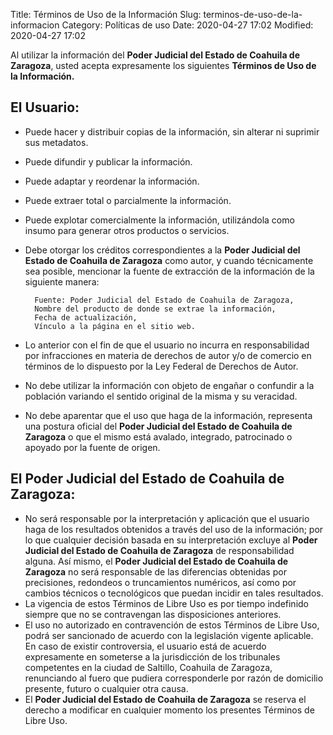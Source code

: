 Title: Términos de Uso de la Información
Slug: terminos-de-uso-de-la-informacion
Category: Políticas de uso
Date: 2020-04-27 17:02
Modified: 2020-04-27 17:02

Al utilizar la información del **Poder Judicial del Estado de Coahuila de Zaragoza**, usted acepta expresamente los siguientes **Términos de Uso de la Información.**

## El Usuario:

- Puede hacer y distribuir copias de la información, sin alterar ni suprimir sus metadatos.
- Puede difundir y publicar la información.
- Puede adaptar y reordenar la información.
- Puede extraer total o parcialmente la información.
- Puede explotar comercialmente la información, utilizándola como insumo para generar otros productos o servicios.
- Debe otorgar los créditos correspondientes a la **Poder Judicial del Estado de Coahuila de Zaragoza** como autor, y cuando técnicamente sea posible, mencionar la fuente de extracción de la información de la siguiente manera:

        Fuente: Poder Judicial del Estado de Coahuila de Zaragoza,
        Nombre del producto de donde se extrae la información,
        Fecha de actualización,
        Vínculo a la página en el sitio web.

- Lo anterior con el fin de que el usuario no incurra en responsabilidad por infracciones en materia de derechos de autor y/o de comercio en términos de lo dispuesto por la Ley Federal de Derechos de Autor.
- No debe utilizar la información con objeto de engañar o confundir a la población variando el sentido original de la misma y su veracidad.
- No debe aparentar que el uso que haga de la información, representa una postura oficial del **Poder Judicial del Estado de Coahuila de Zaragoza** o que el mismo está avalado, integrado, patrocinado o apoyado por la fuente de origen.

## El Poder Judicial del Estado de Coahuila de Zaragoza:

- No será responsable por la interpretación y aplicación que el usuario haga de los resultados obtenidos a través del uso de la información; por lo que cualquier decisión basada en su interpretación excluye al **Poder Judicial del Estado de Coahuila de Zaragoza** de responsabilidad alguna. Así mismo, el **Poder Judicial del Estado de Coahuila de Zaragoza** no será responsable de las diferencias obtenidas por precisiones, redondeos o truncamientos numéricos, así como por cambios técnicos o tecnológicos que puedan incidir en tales resultados.
- La vigencia de estos Términos de Libre Uso es por tiempo indefinido siempre que no se contravengan las disposiciones anteriores.
- El uso no autorizado en contravención de estos Términos de Libre Uso, podrá ser sancionado de acuerdo con la legislación vigente aplicable. En caso de existir controversia, el usuario está de acuerdo expresamente en someterse a la jurisdicción de los tribunales competentes en la ciudad de Saltillo, Coahuila de Zaragoza, renunciando al fuero que pudiera corresponderle por razón de domicilio presente, futuro o cualquier otra causa.
- El **Poder Judicial del Estado de Coahuila de Zaragoza** se reserva el derecho a modificar en cualquier momento los presentes Términos de Libre Uso.
